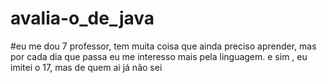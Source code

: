 # avalia-o_de_java

#eu me dou 7 professor, tem muita coisa que ainda preciso aprender, mas por cada dia que passa eu me interesso mais pela linguagem. e sim , eu imitei o 17, mas de quem ai já não sei 
